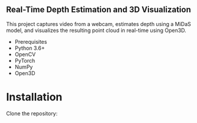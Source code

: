 ## Real-Time Depth Estimation and 3D Visualization

This project captures video from a webcam, estimates depth using a MiDaS model, and visualizes the resulting point cloud in real-time using Open3D.

* Prerequisites
* Python 3.6+
* OpenCV
* PyTorch
* NumPy
* Open3D

# Installation
Clone the repository: